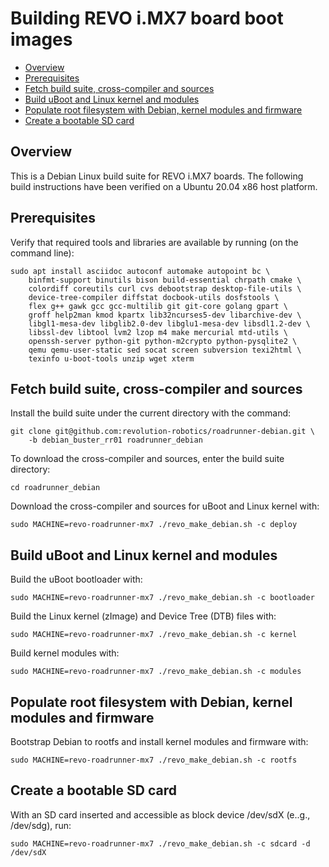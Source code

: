# Building REVO i.MX7 board boot images
- [Overview](#overview)
- [Prerequisites](#prerequisites)
- [Fetch build suite, cross-compiler and sources](#fetch-build-suite-cross-compiler-and-sources)
- [Build uBoot and Linux kernel and modules](#build-uboot-and-linux-kernel-and-modules)
- [Populate root filesystem with Debian, kernel modules and firmware](#populate-root-filesystem-with-debian-kernel-modules-and-firmware)
- [Create a bootable SD card](#create-a-bootable-sd-card)
## Overview
This is a Debian Linux build suite for REVO i.MX7 boards.
The following build instructions have been verified on a Ubuntu 20.04 x86 host platform.

## Prerequisites
Verify that required tools and libraries are available by running (on the command line): 
```shell
sudo apt install asciidoc autoconf automake autopoint bc \
    binfmt-support binutils bison build-essential chrpath cmake \
    colordiff coreutils curl cvs debootstrap desktop-file-utils \
    device-tree-compiler diffstat docbook-utils dosfstools \
    flex g++ gawk gcc gcc-multilib git git-core golang gpart \
    groff help2man kmod kpartx lib32ncurses5-dev libarchive-dev \
    libgl1-mesa-dev libglib2.0-dev libglu1-mesa-dev libsdl1.2-dev \
    libssl-dev libtool lvm2 lzop m4 make mercurial mtd-utils \
    openssh-server python-git python-m2crypto python-pysqlite2 \
    qemu qemu-user-static sed socat screen subversion texi2html \
    texinfo u-boot-tools unzip wget xterm 
```
## Fetch build suite, cross-compiler and sources
Install the build suite under the current directory with the command:
```shell
git clone git@github.com:revolution-robotics/roadrunner-debian.git \
    -b debian_buster_rr01 roadrunner_debian
```
To download the cross-compiler and sources, enter the build suite directory:
```shell
cd roadrunner_debian
```
Download the cross-compiler and sources for uBoot and Linux kernel with:
```shell
sudo MACHINE=revo-roadrunner-mx7 ./revo_make_debian.sh -c deploy
```
## Build uBoot and Linux kernel and modules
Build the uBoot bootloader with:
```shell
sudo MACHINE=revo-roadrunner-mx7 ./revo_make_debian.sh -c bootloader
```
Build the Linux kernel (zImage) and Device Tree (DTB) files with:
```shell
sudo MACHINE=revo-roadrunner-mx7 ./revo_make_debian.sh -c kernel
```
Build kernel modules with:
```shell
sudo MACHINE=revo-roadrunner-mx7 ./revo_make_debian.sh -c modules
```
## Populate root filesystem with Debian, kernel modules and firmware
Bootstrap Debian to rootfs and install kernel modules and firmware with:
```shell
sudo MACHINE=revo-roadrunner-mx7 ./revo_make_debian.sh -c rootfs
```
## Create a bootable SD card
With an SD card inserted and accessible as block device /dev/sdX (e..g., /dev/sdg), run:
```shell
sudo MACHINE=revo-roadrunner-mx7 ./revo_make_debian.sh -c sdcard -d /dev/sdX
```